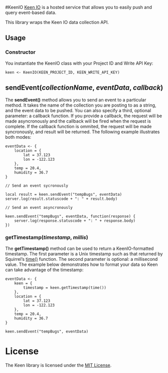 #KeenIO
[Keen IO](http://keen.io) is a hosted service that allows you to easily push and query event-based data.

This library wraps the Keen IO data collection API.

## Usage

### Constructor

You instantiate the KeenIO class with your Project ID and Write API Key:

```squirrel
keen <- KeenIO(KEEN_PROJECT_ID, KEEN_WRITE_API_KEY)
```

## sendEvent(*collectionName*, *eventData*, *callback*)

The **sendEvent()** method allows you to send an event to a particular method. It takes the name of the collection you are posting to as a string, and the event data to be pushed. You can also specify a third, optional parameter: a callback function. If you provide a callback, the request will be made asyncronously and the callback will be fired when the request is complete. If the callback function is ommited, the request will be made syncronously, and result will be returned. The following example illustrates both modes:

```squirrel
eventData <- {
    location = {
        lat = 37.123
        lon = -122.123
    },
    temp = 20.4,
    humidity = 36.7
}

// Send an event sycronously

local result = keen.sendEvent("tempBugs", eventData)
server.log(result.statuscode + ": " + result.body)

// Send an event asyncronously

keen.sendEvent("tempBugs", eventData, function(response) {
	server.log(response.statuscode + ": " + response.body)
})
```

### getTimestamp(*timestamp*, *millis*)

The **getTimestamp()** method can be used to return a KeenIO-formatted timestamp. The first parameter is a Unix timestamp such as that returned by Squirrel’s [time()](https://electricimp.com/docs/squirrel/system/time/) function. The second parameter is optional: a millisecond value. The example below demonstrates how to format your data so Keen can take advantage of the timestamp:

```squirrel
eventData <- {
    keen = {
        timestamp = keen.getTimestamp(time())
    },
    location = {
        lat = 37.123
        lon = -122.123
    },
    temp = 20.4,
    humidity = 36.7
}

keen.sendEvent("tempBugs", eventData)
```

# License
The Keen library is licensed under the [MIT License](./LICENSE).
